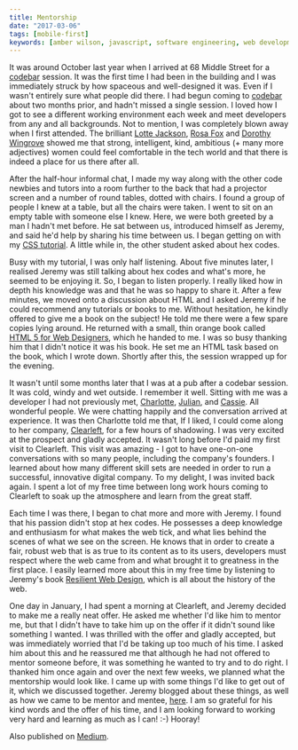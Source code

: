 ```yaml
---
title: Mentorship
date: "2017-03-06"
tags: [mobile-first]
keywords: [amber wilson, javascript, software engineering, web development, coding]
---
```


It was around October last year when I arrived at 68 Middle Street for a [codebar](http://codebar.io) session. It was the first time I had been in the building and I was immediately struck by how spaceous and well-designed it was. Even if I wasn't entirely sure what people did there. I had begun coming to [codebar](http://codebar.io) about two months prior, and hadn't missed a single session. I loved how I got to see a different working environment each week and meet developers from any and all backgrounds. Not to mention, I was completely blown away when I first attended. The brilliant [Lotte Jackson](https://twitter.com/Lottejackson), [Rosa Fox](https://twitter.com/rosaemerald) and [Dorothy Wingrove](https://twitter.com/notthepoint) showed me that strong, intelligent, kind, ambitious (+ many more adjectives) women could feel comfortable in the tech world and that there is indeed a place for us there after all.

After the half-hour informal chat, I made my way along with the other code newbies and tutors into a room further to the back that had a projector screen and a number of round tables, dotted with chairs. I found a group of people I knew at a table, but all the chairs were taken. I went to sit on an empty table with someone else I knew. Here, we were both greeted by a man I hadn't met before. He sat between us, introduced himself as Jeremy, and said he'd help by sharing his time between us. I began getting on with my [CSS tutorial](http://tutorials.codebar.io/html/lesson4/tutorial.html). A little while in, the other student asked about hex codes.

Busy with my tutorial, I was only half listening. About five minutes later, I realised Jeremy was still talking about hex codes and what's more, he seemed to be enjoying it. So, I began to listen properly. I really liked how in depth his knowledge was and that he was so happy to share it. After a few minutes, we moved onto a discussion about HTML and I asked Jeremy if he could recommend any tutorials or books to me. Without hesitation, he kindly offered to give me a book on the subject! He told me there were a few spare copies lying around. He returned with a small, thin orange book called [HTML 5 for Web Designers](https://abookapart.com/products/html5-for-web-designers), which he handed to me. I was so busy thanking him that I didn't notice it was his book. He set me an HTML task based on the book, which I wrote down. Shortly after this, the session wrapped up for the evening.

It wasn't until some months later that I was at a pub after a codebar session. It was cold, windy and wet outside. I remember it well. Sitting with me was a developer I had not previously met, [Charlotte](https://twitter.com/Lottejackson), [Julian](https://twitter.com/juliandoesstuff), and [Cassie](https://twitter.com/cassiecodes). All wonderful people. We were chatting happily and the conversation arrived at experience. It was then Charlotte told me that, If I liked, I could come along to her company, [Clearleft](https://clearleft.com/), for a few hours of shadowing. I was very excited at the prospect and gladly accepted. It wasn't long before I'd paid my first visit to Clearleft. This visit was amazing - I got to have one-on-one conversations with so many people, including the company's founders. I learned about how many different skill sets are needed in order to run a successful, innovative digital company. To my delight, I was invited back again. I spent a lot of my free time between long work hours coming to Clearleft to soak up the atmosphere and learn from the great staff.

Each time I was there, I began to chat more and more with Jeremy. I found that his passion didn't stop at hex codes. He possesses a deep knowledge and enthusiasm for what makes the web tick, and what lies behind the scenes of what we see on the screen. He knows that in order to create a fair, robust web that is as true to its content as to its users, developers must respect where the web came from and what brought it to greatness in the first place. I easily learned more about this in my free time by listening to Jeremy's book [Resilient Web Design](https://resilientwebdesign.com/), which is all about the history of the web.

One day in January, I had spent a morning at Clearleft, and Jeremy decided to make me a really neat offer. He asked me whether I'd like him to mentor me, but that I didn't have to take him up on the offer if it didn't sound like something I wanted. I was thrilled with the offer and gladly accepted, but was immediately worried that I'd be taking up too much of his time. I asked him about this and he reassured me that although he had not offered to mentor someone before, it was something he wanted to try and to do right. I thanked him once again and over the next few weeks, we planned what the mentorship would look like. I came up with some things I'd like to get out of it, which we discussed together. Jeremy blogged about these things, as well as how we came to be mentor and mentee, [here](https://adactio.com/journal/11923). I am so grateful for his kind words and the offer of his time, and I am looking forward to working very hard and learning as much as I can! :-) Hooray!

Also published on <a rel="syndication" class="u-syndication" href="https://medium.com/@ambrwlsn90/tech-mentorship-e2e36464276c">Medium</a>.